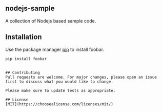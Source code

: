 ## nodejs-sample

A collection of Nodejs based sample code.

## Installation

Use the package manager [pip](https://pip.pypa.io/en/stable/) to install foobar.

```bash
pip install foobar
```

```

## Contributing
Pull requests are welcome. For major changes, please open an issue first to discuss what you would like to change.

Please make sure to update tests as appropriate.

## License
[MIT](https://choosealicense.com/licenses/mit/)